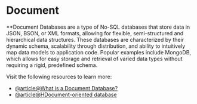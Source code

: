 # Document

\*\*Document Databases are a type of No-SQL databases that store data in JSON, BSON, or XML formats, allowing for flexible, semi-structured and hierarchical data structures. These databases are characterized by their dynamic schema, scalability through distribution, and ability to intuitively map data models to application code. Popular examples include MongoDB, which allows for easy storage and retrieval of varied data types without requiring a rigid, predefined schema.

Visit the following resources to learn more:

- [@article@What is a Document Database?](https://www.mongodb.com/resources/basics/databases/document-databases)
- [@article@HDocument-oriented database](https://en.wikipedia.org/wiki/Document-oriented_database)